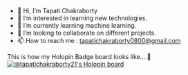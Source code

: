 - 👋 Hi, I’m Tapati Chakraborty
- 👀 I’m interested in learning new technologies.
- 🌱 I’m currently learning machine learning.
- 💞️ I’m looking to collaborate on different projects.
- 📫 How to reach me : tapatichakraborty0800@gmail.com

This is how my Holopin Badge board looks like....🤩
[![@tapatichakraborty21's Holopin board](https://holopin.me/tapatichakraborty21)](https://holopin.io/@tapatichakraborty21)

<!---
tapati-chakraborty/tapati-chakraborty is a ✨ special ✨ repository because its `README.md` (this file) appears on your GitHub profile.
You can click the Preview link to take a look at your changes.
--->
